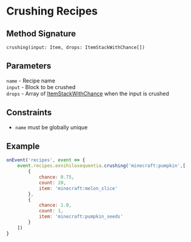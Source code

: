 # Crushing Recipes

## Method Signature

`crushing(input: Item, drops: ItemStackWithChance[])`

## Parameters

`name` - Recipe name  
`input` - Block to be crushed  
`drops` - Array of [ItemStackWithChance] when the input is crushed

## Constraints

- `name` must be globally unique

## Example

```javascript
onEvent('recipes', event => {
    event.recipes.exnihilosequentia.crushing('minecraft:pumpkin',[
        {
            chance: 0.75,
            count: 20,
            item: 'minecraft:melon_slice'
        },
        {
            chance: 1.0,
            count: 1,
            item: 'minecraft:pumpkin_seeds'
        }
    ])
}
```

[ItemStackWithChance]: ../../Helpers/ItemStackWithChance